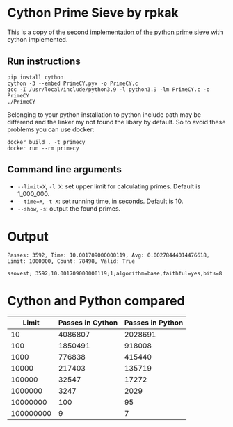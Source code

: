 # Cython Prime Sieve by rpkak

This is a copy of the [second implementation of the python prime sieve](https://github.com/PlummersSoftwareLLC/Primes/tree/drag-race/PrimePython/solution_2) with cython implemented.

## Run instructions

```
pip install cython
cython -3 --embed PrimeCY.pyx -o PrimeCY.c
gcc -I /usr/local/include/python3.9 -l python3.9 -lm PrimeCY.c -o PrimeCY
./PrimeCY
```

Belonging to your python installation to python include path may be differend and the linker my not found the libary by default. So to avoid these problems you can use docker:

```
docker build . -t primecy
docker run --rm primecy
```

## Command line arguments

 - `--limit=X`, `-l X`: set upper limit for calculating primes. Default is 1_000_000.
 - `--time=X`, `-t X`: set running time, in seconds. Default is 10.
 - `--show`, `-s`: output the found primes.

# Output

```
Passes: 3592, Time: 10.001709000000119, Avg: 0.00278444014476618, Limit: 1000000, Count: 78498, Valid: True

ssovest; 3592;10.001709000000119;1;algorithm=base,faithful=yes,bits=8
```

# Cython and Python compared

| Limit | Passes in Cython | Passes in Python |
|-|-|-|
| 10 | 4086807 | 2028691 |
| 100 | 1850491 | 918008 |
| 1000 | 776838 | 415440 |
| 10000 | 217403 | 135719 |
| 100000 | 32547 | 17272 |
| 1000000 | 3247 | 2029 |
| 10000000 | 100 | 95 |
| 100000000 | 9 | 7 |